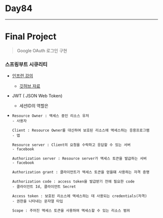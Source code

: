 # Day84

---

# Final Project

>Google OAuth 로그인 구현
>

### 스프링부트 시큐리티

- [인프런 강의](https://www.inflearn.com/course/%EC%8A%A4%ED%94%84%EB%A7%81%EB%B6%80%ED%8A%B8-%EC%8B%9C%ED%81%90%EB%A6%AC%ED%8B%B0/dashboard)

  - [깃허브 자료](https://github.com/codingspecialist/-Springboot-Security-OAuth2.0-V3)

- JWT ( JSON Web Token)
  - 세션ID의 역할은 

- ```null
  Resource Owner : 액세스 중인 리소스 유저
  - 사용자
  
  Client : Resource Owner를 대신하여 보호된 리소스에 액세스하는 응용프로그램
  - 앱
  
  Resource server : Client의 요청을 수락하고 응답할 수 있는 서버
  - facebook
  
  Authorization server : Resource server가 액세스 토큰을 발급하는 서버
  - facebook
  
  Authorization grant : 클라이언트가 엑세스 토큰을 얻을떄 사용하는 자격 증명
  
  Authorization code : access token을 발급받기 전에 필요한 code
  - 클라이언트 Id, 클라이언트 Secret
  
  Access token : 보호된 리소스에 액세스하는 데 사용되는 credentials(자격)
  - 권한을 나타내는 문자열 타입
  
  Scope : 주어진 액세스 토큰을 사용하여 액세스할 수 있는 리소스 범위
  ```
